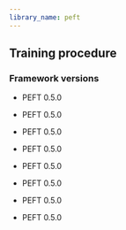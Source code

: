 ```yaml
---
library_name: peft
---
```

## Training procedure

### Framework versions

- PEFT 0.5.0
- PEFT 0.5.0
- PEFT 0.5.0
- PEFT 0.5.0
- PEFT 0.5.0
- PEFT 0.5.0
- PEFT 0.5.0

- PEFT 0.5.0

